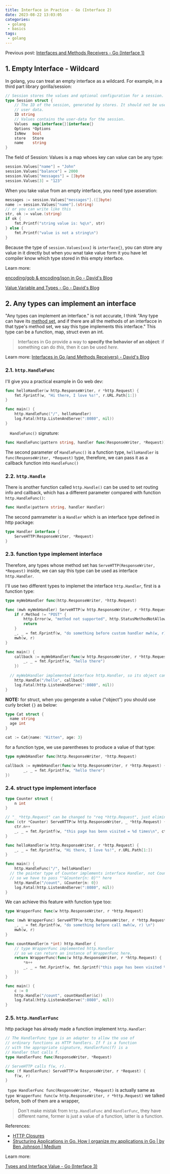 ```yaml
---
title: Interface in Practice - Go (Interface 2)
date: 2023-08-22 13:03:05
categories:
 - golang
 - basics
tags:
 - golang
---
```


Previous post: [Interfaces and Methods Receivers - Go (Interface 1)](https://davidzhu.xyz/post/golang/basics/006-interfaces/)

## 1. Empty Interface - Wildcard

In golang, you can treat an empty interface as a wildcard. For example, in a third part library gorilla/session:

```go
// Session stores the values and optional configuration for a session.
type Session struct {
	// The ID of the session, generated by stores. It should not be used for
	// user data.
	ID string
	// Values contains the user-data for the session.
	Values  map[interface{}]interface{}
	Options *Options
	IsNew   bool
	store   Store
	name    string
}
```

The field of Session: Values is a map whoes key can value can be any type:

```go
session.Values["name"] = "John"
session.Values["balance"] = 2000
session.Values["messages"] = []byte
session.Values[3] = "123"
```

When you take value from an empty interface, you need type asseration:

```go
messages := session.Values["messages"].([]byte)
name := session.Values["name"].(string)
// or you can write like this
str, ok := value.(string)
if ok {
    fmt.Printf("string value is: %q\n", str)
} else {
    fmt.Printf("value is not a string\n")
}
```

Because  the type of  ` session.Values[xxx] ` is `interface{}`, you can store any value in it directly but when you wnat take value form it you have let compiler know which type stored in this empty interface. 

Learn more: 

[encoding/gob & encoding/json in Go - David's Blog](https://davidzhu.xyz/post/golang/basics/014-gob-json-encoding/#27-gobregister-method)

[Value Variable and Types - Go - David's Blog](https://davidzhu.xyz/post/golang/basics/001-value-variable-type/#6-type-assertions)

## 2. Any types can implement an interface

"Any types can implement an interface." is not accurate, I think "Any type can have its [method set](https://golang.org/ref/spec#Method_sets), and if there are all the methods of an interfacce in that type's method set, we say this type implements this interface." This type can be a function, map, struct even an int. 

>Interfaces in Go provide a way to **specify the behavior of an object**: if something can do *this*, then it can be used *here*.

Learn more: [Interfaces in Go (and Methods Receivers) - David's Blog](https://davidzhu.xyz/post/golang/basics/006-interfaces/#2-first-try---type-admin-isnt-adimin)

### 2.1. `http.HandleFunc`

I'll give you a practical example in Go web dev:

```go
func helloHandler(w http.ResponseWriter, r *http.Request) {
    fmt.Fprintf(w, "Hi there, I love %s!", r.URL.Path[1:])
}

func main() {
    http.HandleFunc("/", helloHandler)
    log.Fatal(http.ListenAndServe(":8080", nil))
}
```

`  HandleFunc()`  signature:

```go
func HandleFunc(pattern string, handler func(ResponseWriter, *Request))
```

The second parameter of `HandleFunc()` is a function type, `helloHandler` is `func(ResponseWriter, *Request)` type, therefore, we can pass it as a callback function into `HandleFunc()`

### 2.2. `http.Handle` 

There is another function called `http.Handle()` can be used to set routing info and callback, which has a different parameter compared with function `http.HandleFunc()`:

```go
func Handle(pattern string, handler Handler)
```

The second pamrameter is a `Handler` which is an interface type defined in http package:

```go
type Handler interface {
	ServeHTTP(ResponseWriter, *Request)
}
```

### 2.3. function type implement interface

Therefore, any types whose method set has `ServeHTTP(ResponseWriter, *Request)` inside, we can say this type can be used as interface `http.Handler`. 

I'll use two different types to implemet the interface `http.Handler`, first is a function type:

```go
type myWebHandler func(http.ResponseWriter, *http.Request)

func (mwh myWebHandler) ServeHTTP(w http.ResponseWriter, r *http.Request) {
	if r.Method != "POST" {
		http.Error(w, "method not supported", http.StatusMethodNotAllowed)
		return
	}
	_, _ = fmt.Fprintf(w, "do something before custom handler mwh(w, r)")
	mwh(w, r)
}

func main() {
	callback := myWebHandler(func(w http.ResponseWriter, r *http.Request) {
		_, _ = fmt.Fprintf(w, "hello there")
	})
	
  // myWebHandler implemented interface http.Handler, so its object can passed here
	http.Handle("/hello", callback)
	log.Fatal(http.ListenAndServe(":8080", nil))
}
```

**NOTE:** for struct, when you gengerate a value ("object") you should use curly brcket `{}` as below:

```go
type Cat struct {
  name string
  age int
}

cat := Cat{name: "Kitten", age: 3}
```

for a function  type, we use parentheses to produce a value of that type:

```go
type myWebHandler func(http.ResponseWriter, *http.Request)

callback := myWebHandler(func(w http.ResponseWriter, r *http.Request) {
		_, _ = fmt.Fprintf(w, "hello there")
})
```

### 2.4. struct type implement interface

```go
type Counter struct {
	n int
}

// "_ *http.Request" can be changed to "req *http.Request", just eliminate warning
func (ctr *Counter) ServeHTTP(w http.ResponseWriter, _ *http.Request) {
	ctr.n++
	_, _ = fmt.Fprintf(w, "this page has benn visited = %d times\n", ctr.n)
}

func helloHandler(w http.ResponseWriter, r *http.Request) {
	_, _ = fmt.Fprintf(w, "Hi there, I love %s!", r.URL.Path[1:])
}

func main() {
	http.HandleFunc("/", helloHandler)
  // the pointer type of Counter implements interface Handler, not Counter, 
  // so we have to pass ""&Counter{n: 0}"" here
	http.Handle("/count", &Counter{n: 0})
	log.Fatal(http.ListenAndServe(":8080", nil))
}
```

We can achieve this feature with function type too:

```go
type WrapperFunc func(w http.ResponseWriter, r *http.Request)

func (mwh WrapperFunc) ServeHTTP(w http.ResponseWriter, r *http.Request) {
	_, _ = fmt.Fprintf(w, "do something before call mwh(w, r) \n")
	mwh(w, r)
}

func countHandler(n *int) http.Handler {
	// type WrapperFunc implemented http.Handler
	// so we can return an instance of WrapperFunc here,
	return WrapperFunc(func(w http.ResponseWriter, r *http.Request) {
		*n++
		_, _ = fmt.Fprintf(w, fmt.Sprintf("this page has been visited %d times\n", *n))
	})
}

func main() {
	c := 0
	http.Handle("/count", countHandler(&c))
	log.Fatal(http.ListenAndServe(":8080", nil))
}
```

### 2.5. `http.HandlerFunc` 

http package has already made a function implement `http.Handler`:

```go
// The HandlerFunc type is an adapter to allow the use of
// ordinary functions as HTTP handlers. If f is a function
// with the appropriate signature, HandlerFunc(f) is a
// Handler that calls f.
type HandlerFunc func(ResponseWriter, *Request)

// ServeHTTP calls f(w, r).
func (f HandlerFunc) ServeHTTP(w ResponseWriter, r *Request) {
	f(w, r)
}
```

` type HandlerFunc func(ResponseWriter, *Request)`  is actually same as `type WrapperFunc func(w http.ResponseWriter, r *http.Request)` we talked before, both of them are a wrapper, 

> Don't make mistak from `http.HandleFunc`  and `HandlerFunc`, they have different name, former is just a value of a function, latter is a function. 

References:

- [HTTP Closures](https://gist.github.com/tsenart/5fc18c659814c078378d)
- [Structuring Applications in Go. How I organize my applications in Go | by Ben Johnson | Medium](https://medium.com/@benbjohnson/structuring-applications-in-go-3b04be4ff091)

Learn more:

[Types and Interface Value - Go (Interface 3)](https://davidzhu.xyz/post/golang/basics/017-interface-relearn/)
